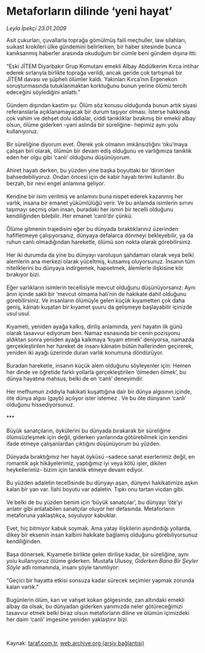 # Metaforların dilinde ‘yeni hayat’

*Leyla İpekçi 23.01.2009*

<div class="taraf_structure_2col_1zq">
<div class="margen_n">



 <p>Asit çukurları, çuvallarla toprağa gömülmüş faili meçhuller, law silahları, suikast krokileri ülke gündemini belirlerken, bir haber sitesinde bunca kanıksanmış haberler arasında okuduğum bir cümle beni gündem dışına itti: <br/><br/>“Eski JİTEM Diyarbakır Grup Komutanı emekli Albay Abdülkerim Kırca intihar ederek sırlarıyla birlikte toprağa verildi, ancak geride çok tartışmalı bir JİTEM davası ve şüpheli ölümler kaldı. Yakınları Kırca’nın Ergenekon soruşturmasında tutuklanmaktan korktuğunu bunun yerine ölümü tercih edeceğini söylediğini anlattı.” <br/><br/>Gündem dışından kastim şu: Ölüm söz konusu olduğunda bunun artık siyasi referanslarla açıklanamayacak bir durum taşıyor olması. İsterse hakkında çok vahim ve dehşet dolu iddialar, ciddi tanıklıklar bırakmış bir emekli albay olsun, ölüme giderken –yani aslında bir süreliğine- hepimiz aynı yolu kullanıyoruz. <br/><br/>Bir süreliğine diyorum evet. Ölerek yok olmanın imkânsızlığını ‘oku’maya çalışan biri olarak, ölümün bir devam ediş olduğunu ve varlığımıza tanıklık eden her olgu gibi ‘canlı’ olduğunu düşünüyorum. <br/><br/>Ahiret hayatı derken, bu yüzden yine başka boyuttaki bir ‘dirim’den bahsedebiliyoruz. Ondan öncesi için de kabir hayatı terimi kullanılır. Bu berzah, bir nevi engel anlamına geliyor. <br/><br/>Kendine bir isim verilmiş ve anlamını buna nispet ederek kazanmış her varlık, insana bir emanet yükümlülüğü verir. Ve bu anlamda isimlerin sırrını taşımayı seçmiş olan insan, buradaki her ismin bir tecelli olduğunu kendiliğinden bilebilir. Her emanet ‘canlı’dır çünkü. <br/><br/>Ölüme gitmenin trajedisini eğer bu dünyada bıraktıklarınız üzerinden hafifletmeye çalışıyorsanız, dünyaya defalarca dönmeyi bekleyebilir, ya da ruhun canlı olmadığından hareketle, ölümü son nokta olarak görebilirsiniz. <br/><br/>Her iki durumda da yine bu dünyayı varoluşun şahdamarı olarak veya belki alemlerin ana merkezi olarak yüceltmiş, kutsamış oluyorsunuz. İnsanın tüm niteliklerini bu dünyaya indirgemek, hapsetmek, âlemlerle ilişkisine kör bırakıyor bizi. <br/><br/>Eğer varlıkların isimlerin tecellisiyle mevcut olduğunu düşünüyorsanız: Aynı ânın içinde saklı bir ‘mevcut olmama hali’nin de hakikate dahil olduğunu görebilirsiniz. Ve insanların ölümüyle gelen küçük kıyametten çok daha geniş, kâinatı kuşatan bir kıyamet şuuru da gelişmeye başlayabilir içinizde usul usul. <br/><br/>Kıyameti, yeniden ayağa kalkış, diriliş anlamında, yeni hayatın ilk günü olarak tasavvur ediyorum ben. Namaz esnasında bir cenin pozisyonu aldıktan sonra yeniden ayağa kalkmaya ‘kıyam etmek’ deniyorsa, namazda gerçekleştirilen her hareket de insanı kâinatın bütün hallerinden geçirerek, yeniden iki ayağı üzerinde duran varlık konumuna döndürüyor. <br/><br/>Buradan hareketle, insanın küçük alem olduğunu söyleyenler için: Hemen her dinde ve öğretide farklı yollarla gerçekleştirilen ‘ölmeden ölmek’, bu dünya hayatına mahsus, belki de en ‘canlı’ deneyimdir. <br/><br/>Her mefhumun zıddıyla hakikati kuşattığına dair bir dünya algısının içinde, öte dünya algısı (gayb) açılıyor ister istemez . Ve bu öte dünyanın ‘canlı’ olduğunu hissediyorsunuz. <br/><br/>*** <br/><br/>Büyük sanatçıların, öykülerini bu dünyada bırakarak bir süreliğine ölümsüzleşmek için değil, giderken yanlarında götürebilmek için kendini ifade etmeye çalışanlardan çıktığını düşünüyorum bu yüzden. <br/><br/>Dünyada bıraktığımız her hayat öyküsü –sadece sanat eserlerimiz değil, en romantik aşk hikâyelerimiz, yaptığımız iyi veya kötü işler, dikilen heykellerimiz- bizim için tanıklık etmeye devam ediyor. <br/><br/>Bu yüzden adaletin tecellisinde bu dünyayı aşan, dünyevi hakikatimize aşkın kalan bir yan var. İlahi boyutu var adaletin. Tıpkı onu tartan vicdan gibi. <br/><br/>Ve belki de bu yüzden benim için ‘büyük sanatçılar’, bu dünyayı ‘öte’yi anlatır gibi anlatabilen sanatçılar oluyor her defasında. Metaforların metaforuna yaklaştıkça, soyuluyor kabuklar. <br/><br/>Evet, hiç bitmiyor kabuk soymak. Ama yatay ilişkilerin aşındırdığı yollarda, dikey bir eksenin insan kalbini hakikate bağlamış olduğunu görebiliyorsunuz kendiliğinden. <br/><br/>Başa dönersek. Kıyametle birlikte gelen dirilişe kadar, bir süreliğine, aynı yolu kullanıyoruz ölüme giderken. Mustafa Ulusoy, <i>Giderken Bana Bir Şeyler Söyle</i> adlı romanında, insanı şöyle tanımlıyor: <br/><br/>“Geçici bir hayatta etkisi sonsuza kadar sürecek seçimler yapmak zorunda kalan varlık.” <br/><br/>Bugünlerin ölüm, kan ve vahşet kokan gölgesinde, zan altındaki emekli albay da olsak, bu dünyadan giderken yanımızda neler götüreceğimizi tasavvur etmek belki biraz olsun metaforların diline ve ölümün içimizdeki her daim ‘canlı’ imgesine yeniden yaklaştırır bizi.</p>

<br/>


<div id="taraf_not">
</div>

</div>


</div>

Kaynak: [taraf.com.tr](http://www.taraf.com.tr:80/makale/3687.htm), [web.archive.org (arşiv bağlantısı)](http://web.archive.org/web/20090302021600/http://www.taraf.com.tr:80/makale/3687.htm)
